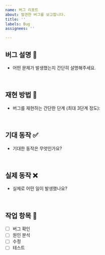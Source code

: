 ```yaml
---
name: 버그 리포트
about: 발견한 버그를 보고합니다.
title: ''
labels: Bug
assignees: ''

---
```


## 버그 설명 🐞

- 어떤 문제가 발생했는지 간단히 설명해주세요.

<br>

## 재현 방법 🔁

- 버그를 재현하는 간단한 단계 (최대 3단계 정도):

<br>

## 기대 동작 ✅

- 기대한 동작은 무엇인가요?

<br>

## 실제 동작 ❌

- 실제로 어떤 일이 발생했나요?

<br>

## 작업 항목 📌

- [ ] 버그 확인
- [ ] 원인 분석
- [ ] 수정
- [ ] 테스트
